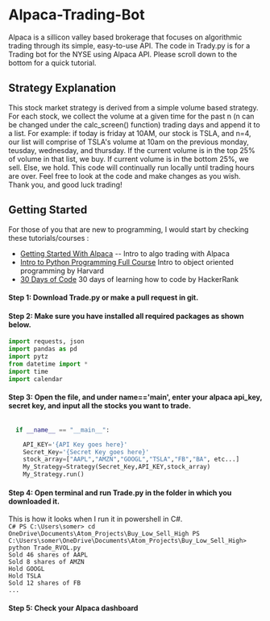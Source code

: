# Alpaca-Trading-Bot
Alpaca is a sillicon valley based brokerage that focuses on algorithmic trading through its simple, easy-to-use API. The code in Trady.py is for a Trading bot for the NYSE using Alpaca API. Please scroll down to the bottom for a quick tutorial. 
## Strategy Explanation
This stock market strategy is derived from a simple volume based strategy. For each stock, we collect the volume at a given time for the past n (n can be changed under the calc_screen() function) trading days and append it to a list. For example: if today is friday at 10AM, our stock is TSLA, and n=4, our list will comprise of TSLA's volume at 10am on the previous monday, teusday, wednesday, and thursday. If the current volume is in the top 25% of volume in that list, we buy. If current volume is in the bottom 25%, we sell. Else, we hold. This code will continually run locally until trading hours are over. Feel free to look at the code and make changes as you wish. Thank you, and good luck trading!

## Getting Started
For those  of you that are new to programming, I would start by checking these tutorials/courses : <br />
* [Getting Started With Alpaca](https://alpaca.markets/docs/get-started-with-alpaca/tutorial-videos/) -- Intro to algo trading with Alpaca<br />
* [Intro to Python Programming Full Course](https://www.edx.org/course/cs50s-introduction-to-computer-science) Intro to object oriented programming by Harvard<br />
* [30 Days of Code](https://www.hackerrank.com/domains/tutorials/30-days-of-code) 30 days of learning how to code by HackerRank <br />

#### Step 1: Download Trade.py or make a pull request in git. 

#### Step 2: Make sure you have installed all required packages as shown below.
```python
import requests, json
import pandas as pd
import pytz
from datetime import *
import time
import calendar

 ```


#### Step 3: Open the file, and under __name__=='__main__', enter your alpaca api_key, secret key, and input all the stocks you want to trade.

```python

  if __name__ == "__main__":

    API_KEY='{API Key goes here}'
    Secret_Key='{Secret Key goes here}'
    stock_array=["AAPL","AMZN","GOOGL","TSLA","FB","BA", etc...]
    My_Strategy=Strategy(Secret_Key,API_KEY,stock_array)
    My_Strategy.run()
 ```
 #### Step 4: Open terminal and run Trade.py in the folder in which you downloaded it. 
 This is how it looks when I run it in powershell in C#. <br />
    ```C#
    PS C:\Users\somer> cd OneDrive\Documents\Atom_Projects\Buy_Low_Sell_High
    PS C:\Users\somer\OneDrive\Documents\Atom_Projects\Buy_Low_Sell_High> python Trade_RVOL.py  
    ```  <br />
     ```
    Sold 46 shares of AAPL ``` <br />
    ```Sold 8 shares of AMZN  ```<br />
   ``` Hold GOOGL ``` <br />
    ```Hold TSLA ```<br />
    ```Sold 12 shares of FB ```<br />
    ```... ```
  #### Step 5: Check your Alpaca dashboard 
